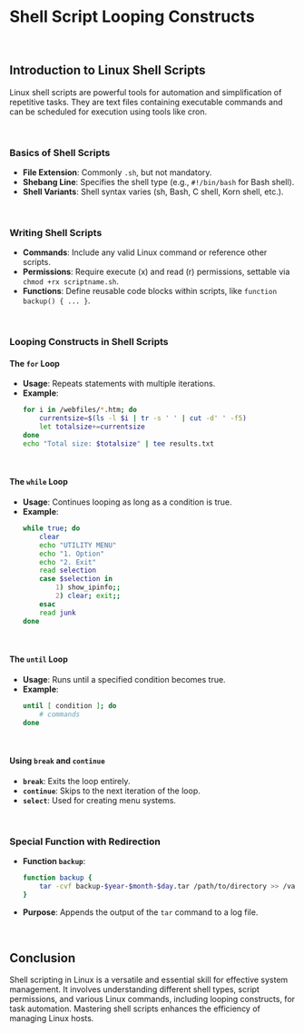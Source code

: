 # Shell Script Looping Constructs 

<br>

## Introduction to Linux Shell Scripts

Linux shell scripts are powerful tools for automation and simplification of repetitive tasks. They are text files containing executable commands and can be scheduled for execution using tools like cron.

<br>

### Basics of Shell Scripts

- **File Extension**: Commonly `.sh`, but not mandatory.
- **Shebang Line**: Specifies the shell type (e.g., `#!/bin/bash` for Bash shell).
- **Shell Variants**: Shell syntax varies (sh, Bash, C shell, Korn shell, etc.).

<br>

### Writing Shell Scripts

- **Commands**: Include any valid Linux command or reference other scripts.
- **Permissions**: Require execute (x) and read (r) permissions, settable via `chmod +rx scriptname.sh`.
- **Functions**: Define reusable code blocks within scripts, like `function backup() { ... }`.

<br>

### Looping Constructs in Shell Scripts

#### The `for` Loop

- **Usage**: Repeats statements with multiple iterations.
- **Example**:
  ```bash
  for i in /webfiles/*.htm; do
      currentsize=$(ls -l $i | tr -s ' ' | cut -d' ' -f5)
      let totalsize+=currentsize
  done
  echo "Total size: $totalsize" | tee results.txt
  ```

<br>

#### The `while` Loop

- **Usage**: Continues looping as long as a condition is true.
- **Example**:
  ```bash
  while true; do
      clear
      echo "UTILITY MENU"
      echo "1. Option"
      echo "2. Exit"
      read selection
      case $selection in
          1) show_ipinfo;;
          2) clear; exit;;
      esac
      read junk
  done
  ```

<br>

#### The `until` Loop

- **Usage**: Runs until a specified condition becomes true.
- **Example**:
  ```bash
  until [ condition ]; do
      # commands
  done
  ```

<br>

#### Using `break` and `continue`

- **`break`**: Exits the loop entirely.
- **`continue`**: Skips to the next iteration of the loop.
- **`select`**: Used for creating menu systems.

<br>

### Special Function with Redirection

- **Function `backup`**:

  ```bash
  function backup {
      tar -cvf backup-$year-$month-$day.tar /path/to/directory >> /var/log/backup_log-$date_var.log
  }
  ```

- **Purpose**: Appends the output of the `tar` command to a log file.

<br>

## Conclusion

Shell scripting in Linux is a versatile and essential skill for effective system management. It involves understanding different shell types, script permissions, and various Linux commands, including looping constructs, for task automation. Mastering shell scripts enhances the efficiency of managing Linux hosts.
